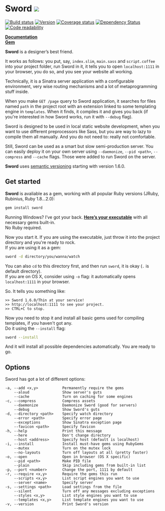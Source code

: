 Sword [![](http://so.mu/icons/sword.png)](http://so.mu/blog/sword)
=====
[![Build status](https://secure.travis-ci.org/somu/sword.png?branch=master)](http://travis-ci.org/somu/sword)
[![Version](https://badge.fury.io/rb/sword.png)](http://rubygems.org/gems/sword)
[![Coverage status](https://coveralls.io/repos/somu/sword/badge.png)](https://coveralls.io/r/somu/sword)
[![Dependency Status](https://gemnasium.com/somu/sword.png)](https://gemnasium.com/somu/sword)
[![Code readability](https://codeclimate.com/github/somu/sword.png)](https://codeclimate.com/github/somu/sword)

[**Documentation**](http://rubydoc.info/github/somu/sword/master/frames)  
[**Gem**](http://rubygems.org/gems/sword)

**Sword** is a designer’s best friend.

It works as follows: you put, say, `index.slim`, `main.sass` and `script.coffee` into your project folder,
run Sword in it, it tells you to open `localhost:1111` in your browser, you do so, and you see your
website all working.

Technically, it is a Sinatra server application with a configurable environment,
very wise routing mechanisms and a lot of metaprogramming stuff inside.

When you make `GET /page` query to Sword application, it searches for files named `path` in the project
root with an extension linked to some templating engine in `templates`. When it finds, it compiles it
and gives you back (if you're interested in how Sword works, run it with `--debug` flag).

Sword is designed to be used in local static website development, when you want to use different preprocessors like Sass, but
you are way to lazy to compile them all manually. And you do not need to: really not comfortable.

Still, Sword can be used as a smart but slow semi-production server. You can easily deploy it on your own server using
`--daemonize`, `--pid <path>`, `--compress` and `--cache` flags. Those were added to run Sword on the server.

**Sword** uses [semantic versioning](http://semver.org) starting with version 1.6.0.

Get started
-----------

**Sword** is avaliable as a gem, working with all popular Ruby versions (JRuby, Rubinius, Ruby 1.8...2.0):

```sh
gem install sword
```

Running Windows? I’ve got your back. [**Here’s your executable**](https://github.com/somu/sword/blob/master/sword.exe?raw=true)
with all necessary gems built-in.  
No Ruby required.

Now you start it. If you are using the executable, just throw it into the project directory and you're ready to rock.  
If you are using it as a gem:

```sh
sword -d directory/you/wanna/watch
```

You can also `cd` to this directory first, and then run `sword`, it is okay (`.` is default directory).  
If you are on OS X, consider using `-o` flag: it automatically opens `localhost:1111` in your browser.

So. It tells you something like:

    >> Sword 1.6.0/Thin at your service!
    >> http://localhost:1111 to see your project.
    >> CTRL+C to stop.

Now you need to stop it and install all basic gems used for compiling templates, if you haven't got any.  
Do it using the `--install` flag:

```sh
sword --install
```

And it will install all possible dependencies automatically. You are ready to go.

Options
-------

Sword has got a lot of different options:

    -a, --add <x,y>           Permanently require the gems
        --aloud               Show server's guts
        --cache               Turn on caching for some engines
    -c, --compress            Compress assets
        --daemonize           Daemonize Sword (good for servers)
        --debug               Show Sword's guts
    -d, --directory <path>    Specify watch directory
        --error <path>        Specify error page
        --exceptions          Show Sinatra exception page
        --favicon <path>      Specify favicon
    -h, --help                Print this message
        --here                Don't change directory
        --host <address>      Specify host (default is localhost)
    -i, --install             Install must-have gems using RubyGems
        --mutex               Turn on the mutex lock
        --no-layouts          Turn off layouts at all (pretty faster)
    -o, --open                Open in browser (OS X specific)
        --pid <path>          Make PID file
        --plain               Skip including gems from built-in list
    -p, --port <number>       Change the port, 1111 by default
    -r, --require <x,y>       Require the gems this run
        --scripts <x,y>       List script engines you want to use
        --server <name>       Specify server
    -s, --settings <path>     Load settings from the file
        --silent              Turn off any messages excluding exceptions
        --styles <x,y>        List style engines you want to use
        --templates <x,y>     List template engines you want to use
    -v, --version             Print Sword's version
